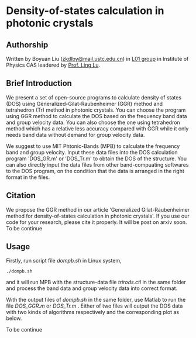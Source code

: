 Density-of-states calculation in photonic crystals
=====================================================

Authorship
----------------------------------------
Written by Boyuan Liu (zkdlby@mail.ustc.edu.cn) in [L01 group](http://l01.iphy.ac.cn/L01web-English/html/index-english.html) in Institute of Physics CAS leadered by [Prof. Ling Lu](http://l01.iphy.ac.cn/linglu/). 

Brief Introduction
----------------------------------------

We present a set of open-source programs to calculate density of states (DOS) using Generalized-Gilat-Raubenheimer (GGR) method and tetrahedron (Tr) method in photonic crystals. You can choose the program using GGR method to calculate the DOS based on the frequency band data and group velocity data. You can also choose the one using tetrahedron method which has a relative less accuracy compared with GGR while it only needs band data without demand for group velocity data. 

We suggest to use MIT Phtonic-Bands (MPB) to calculate the frequency band and group velocity. Input these data files into the DOS calculation program 'DOS_GR.m' or 'DOS_Tr.m' to obtain the DOS of the structure. You can also directly input the data files from other band-compuating softwares to the DOS program, on the condition that the data is arranged in the right format in the files.

Citation
----------------------------------------

We propose the GGR method in our article 'Generalized Gilat-Raubenheimer method for density-of-states calculation in photonic crystals'. If you use our code for your research, please cite it properly. It will be post on arxiv soon. To be continue

Usage
----------------------------------------
Firstly, run script file *dompb.sh* in Linux system,

    ./dompb.sh
    
and it will run MPB with the structure-data file *trirods.ctl* in the same folder and process the band data and group velocity data into correct format.

With the output files of *dompb.sh* in the same folder, use Matlab to run the file *DOS_GGR.m* or *DOS_Tr.m* . Either of two files will output the DOS data with two kinds of algorithms respectively and the corresponding plot as below.



To be continue
